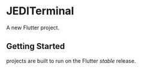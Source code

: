 # JEDITerminal

A new Flutter project.

## Getting Started
projects are built to run on the Flutter _stable_ release.
